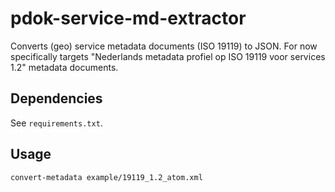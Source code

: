 # pdok-service-md-extractor

Converts (geo) service metadata documents (ISO 19119) to JSON. For now specifically targets "Nederlands metadata profiel op ISO 19119 voor services 1.2" metadata documents. 

## Dependencies

See `requirements.txt`. 

## Usage

```
convert-metadata example/19119_1.2_atom.xml
```